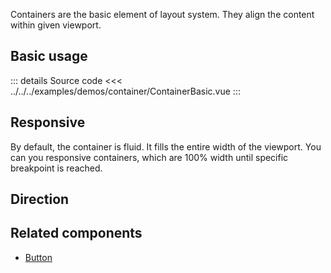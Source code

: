 Containers are the basic element of layout system.
They align the content within given viewport.

## Basic usage

<ContainerBasic />

::: details Source code
<<< ../../../examples/demos/container/ContainerBasic.vue
:::

## Responsive

By default, the container is fluid.
It fills the entire width of the viewport.
You can you responsive containers, which are 100% width until specific breakpoint is reached.

<ContainerResponsive />

## Direction

<ContainerDirection />

## Related components

- [Button](/components/button/button.doc)
